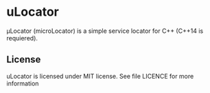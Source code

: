 # uLocator

µLocator (microLocator) is a simple service locator for C++ (C++14 is requiered).

## License
uLocator is licensed under MIT license. See file LICENCE for more information
